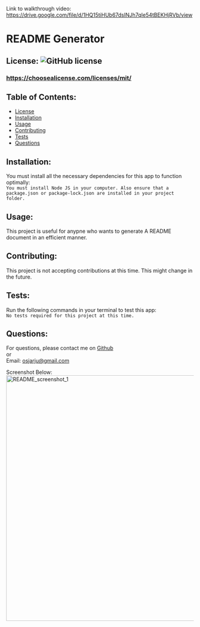 Link to walkthrough video:
https://drive.google.com/file/d/1HQ15tiHUb67dsINJh7qIe54tBEKHjRVb/view
# README Generator
 
  ## License:  ![GitHub license](https://img.shields.io/github/license/Naereen/StrapDown.js.svg)
  ### https://choosealicense.com/licenses/mit/

  ## Table of Contents:
  - [License](#license)
  - [Installation](#installation)
  - [Usage](#usage)
  - [Contributing](#contributing)
  - [Tests](#tests)
  - [Questions](#questions)

  ## Installation:
  You must install all the necessary dependencies for this app to function optimally:  
  ```You must install Node JS in your computer. Also ensure that a package.json or package-lock.json are installed in your project folder.```

  ## Usage:  
  This project is useful for anypne who wants to generate A README document in an efficient manner.

  ## Contributing:  
  This project is not accepting contributions at this time. This might change in the future.

  ## Tests:
  Run the following commands in your terminal to test this app:  
  ```No tests required for this project at this time.```

  ## Questions:
  For questions, please contact me on [Github](https://github.com/osjarju)  
  or  
  Email: 
  osjarju@gmail.com

Screenshot Below:
  <img width="660" alt="README_screenshot_1" src="https://user-images.githubusercontent.com/115750838/211481125-0e02829a-804f-40a8-a01c-1c93ad2bea59.png">

